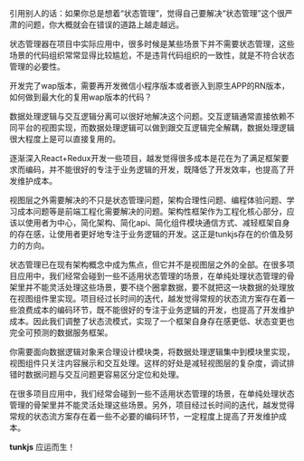 引用别人的话：如果你总是想着“状态管理”，觉得自己要解决“状态管理”这个很严肃的问题，你大概就会在错误的道路上越走越远。

状态管理器在项目中实际应用中，很多时候是某些场景下并不需要状态管理，这些场景的代码组织常常显得比较尴尬，不是违背代码组织的一致性，就是不符合状态管理的必要性。

开发完了wap版本，需要再开发微信小程序版本或者嵌入到原生APP的RN版本，如何做到最大化的复用wap版本的代码？

数据处理逻辑与交互逻辑分离可以很好地解决这个问题。交互逻辑通常直接依赖不同平台的视图实现，而数据处理逻辑可以做到跟交互逻辑完全解耦，数据处理逻辑很大程度上是可以直接复用的。

逐渐深入React+Redux开发一些项目，越发觉得很多成本是花在为了满足框架要求而编码，并不能很好的专注于业务逻辑的开发，既降低了开发效率，也提高了开发维护成本。



视图层之外需要解决的不只是状态管理问题，架构合理性问题、编程体验问题、学习成本问题等是前端工程化需要解决的问题。架构性框架作为工程化核心部分，应该以使用者为中心，简化架构、简化api、简化组件模块通信方式、减轻框架自身的存在感，让使用者更好地专注于业务逻辑的开发。这正是tunkjs存在的价值及努力的方向。

状态管理已在现有架构概念中成为焦点，但它并不是视图层之外的全部。在很多项目应用中，我们经常会碰到一些不适用状态管理的场景，在单纯处理状态管理的骨架里并不能灵活处理这些场景，要不绕个圈拿数据，要不就把这一块数据的处理放在视图组件里实现。项目经过长时间的迭代，越发觉得常规的状态流方案存在着一些浪费成本的编码环节，既不能很好的专注于业务逻辑的开发，也提高了开发维护成本。因此我们调整了状态流模式，实现了一个框架自身存在感更低、状态变更也完全可预测的数据服务框架。

你需要面向数据逻辑对象来合理设计模块类，将数据处理逻辑集中到模块里实现，视图组件只关注内容展示和交互处理。这样的好处是减轻视图层的复杂度，调试排错时数据问题与交互问题更容易区分定位和处理。

在很多项目应用中，我们经常会碰到一些不适用状态管理的场景，在单纯处理状态管理的骨架里并不能灵活处理这些场景。另外，项目经过长时间的迭代，越发觉得常规的状态流方案存在着一些不必要的编码环节，一定程度上提高了开发维护成本。

**tunkjs** 应运而生！
